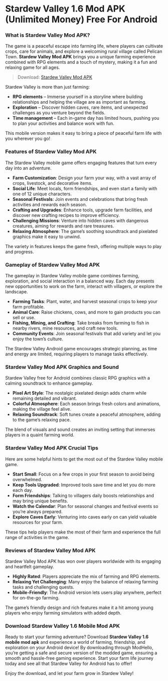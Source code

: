 # Stardew Valley 1.6 Mod APK (Unlimited Money) Free For Android

### What is Stardew Valley Mod APK?
The game is a peaceful escape into farming life, where players can cultivate crops, care for animals, and explore a welcoming rural village called Pelican Town. **Stardew Valley Mod APK** brings you a unique farming experience combined with RPG elements and a touch of mystery, making it a fun and relaxing game for all ages.

>Download: [Stardew Valley Mod APK](https://modhello.com/stardew-valley/)

Stardew Valley is more than just farming:
- **RPG elements** – Immerse yourself in a storyline where building relationships and helping the village are as important as farming.
- **Exploration** – Discover hidden caves, rare items, and unexpected challenges as you venture beyond the fields.
- **Time management** – Each in-game day has limited hours, pushing you to plan your activities and balance work with fun.

This mobile version makes it easy to bring a piece of peaceful farm life with you wherever you go!

### Features of Stardew Valley Mod APK
The Stardew Valley mobile game offers engaging features that turn every day into an adventure.

- **Farm Customization**: Design your farm your way, with a vast array of crops, livestock, and decorative items.
- **Social Life**: Meet locals, form friendships, and even start a family with one of 12 unique characters.
- **Seasonal Festivals**: Join events and celebrations that bring fresh activities and rewards each season.
- **Crafting and Upgrades**: Enhance tools, upgrade farm facilities, and discover new crafting recipes to improve efficiency.
- **Challenging Missions**: Venture into hidden caves with dangerous creatures, aiming for rewards and rare treasures.
- **Relaxing Atmosphere**: The game’s soothing soundtrack and pixelated graphics make it easy to unwind.

The variety in features keeps the game fresh, offering multiple ways to play and progress.

### Gameplay of Stardew Valley Mod APK
The gameplay in Stardew Valley mobile game combines farming, exploration, and social interaction in a balanced way. Each day presents new opportunities to work on the farm, interact with villagers, or explore the landscape.

- **Farming Tasks**: Plant, water, and harvest seasonal crops to keep your farm profitable.
- **Animal Care**: Raise chickens, cows, and more to gain products you can sell or use.
- **Fishing, Mining, and Crafting**: Take breaks from farming to fish in nearby rivers, mine resources, and craft new tools.
- **Community Events**: Join seasonal festivals that add variety and let you enjoy the town’s culture.
  
The Stardew Valley Android game encourages strategic planning, as time and energy are limited, requiring players to manage tasks effectively.

### Stardew Valley Mod APK Graphics and Sound
Stardew Valley free for Android combines classic RPG graphics with a calming soundtrack to enhance gameplay.

- **Pixel Art Style**: The nostalgic pixelated design adds charm while remaining detailed and vibrant.
- **Colorful Atmosphere**: Each season brings fresh colors and animations, making the village feel alive.
- **Relaxing Soundtrack**: Soft tunes create a peaceful atmosphere, adding to the game’s relaxing pace.

The blend of visuals and sound creates an inviting setting that immerses players in a quaint farming world.

### Stardew Valley Mod APK Crucial Tips
Here are some helpful hints to get the most out of the Stardew Valley mobile game.

- **Start Small**: Focus on a few crops in your first season to avoid being overwhelmed.
- **Keep Tools Upgraded**: Improved tools save time and let you do more each day.
- **Form Friendships**: Talking to villagers daily boosts relationships and may bring unique benefits.
- **Watch the Calendar**: Plan for seasonal changes and festival events so you’re always prepared.
- **Explore Caves Early**: Venturing into caves early on can yield valuable resources for your farm.

These tips help players make the most of their farm and experience the full range of activities in the game.

### Reviews of Stardew Valley Mod APK
Stardew Valley Mod APK has won over players worldwide with its engaging and heartfelt gameplay.

- **Highly Rated**: Players appreciate the mix of farming and RPG elements.
- **Relaxing Yet Challenging**: Many enjoy the balance of relaxing farming tasks and challenging quests.
- **Mobile-Friendly**: The Android version lets users play anywhere, perfect for on-the-go farming.

The game’s friendly design and rich features make it a hit among young players who enjoy farming simulators with added depth.

### Download Stardew Valley 1.6 Mobile Mod APK
Ready to start your farming adventure? Download **Stardew Valley 1.6 mobile mod apk** and experience a world of farming, friendship, and exploration on your Android device! By downloading through ModHello, you’re getting a safe and secure version of the modded game, ensuring a smooth and hassle-free gaming experience. Start your farm life journey today and see all that Stardew Valley for Android has to offer!

Enjoy the download, and let your farm grow in Stardew Valley!
